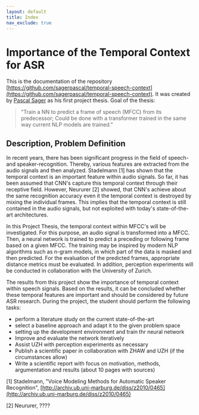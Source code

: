 ```yaml
---
layout: default
title: Index
nav_exclude: true
---
```


# Importance of the Temporal Context for ASR
This is the documentation of the repository [https://github.com/sagerpascal/temporal-speech-context](https://github.com/sagerpascal/temporal-speech-context).
It was created by [Pascal Sager](https://sagerpascal.github.io) as his first project thesis. Goal of the thesis:

> "Train a NN to predict a frame of speech (MFCC) from its predecessor; Could be done with a transformer trained in the
> same way current NLP models are trained."

## Description, Problem Definition
In recent years, there has been significant progress in the field of speech- and speaker-recognition. Thereby, various features 
are extracted from the audio signals and then analyzed. Stadelmann [1] has shown that the temporal context is an important 
feature within audio signals. So far, it has been assumed that CNN's capture this temporal context through their receptive 
field. However, Neururer [2] showed, that CNN's achieve about the same recognition accuracy even it the temporal context 
is destroyed by mixing the individual frames. This implies that the temporal context is still contained in the audio signals, 
but not exploited with today's state-of-the-art architectures.

In this Project Thesis, the temporal context within MFCC's will be investigated. For this purpose, an audio signal is 
transformed into a MFCC. Then, a neural network is trained to predict a preceding or following frame based on a given MFCC.
The training may be inspired by modern NLP algorithms such as n-gram models, in which part of the data is masked 
and then predicted. For the evaluation of the predicted frames, appropriate distance metrics must be evaluated. In 
addition, perception experiments will be conducted in collaboration with the University of Zurich.

The results from this project show the importance of temporal context within speech signals. Based on the results, 
it can be concluded whether these temporal features are important and should be considered by future ASR research.
During the project,  the student should perform the following tasks:

- perform a literature study on the current state-of-the-art
- select a baseline approach and adapt it to the given problem space
- setting up the development environment and train thr neural network
- Improve and evaluate the network iteratively
- Assist UZH with perception experiments as necessary
- Publish a scientific paper in collaboration with ZHAW and UZH (if the circumstances allow)
- Write a scientific report with focus on motivation, methods, argumentation and results (about 10 pages with sources)


[1] Stadelmann, "Voice Modeling Methods for Automatic Speaker Recognition", [http://archiv.ub.uni-marburg.de/diss/z2010/0465](http://archiv.ub.uni-marburg.de/diss/z2010/0465)

[2] Neururer, ????

